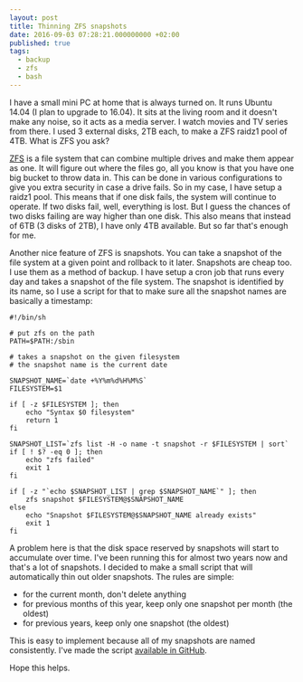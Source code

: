 ```yaml
---
layout: post
title: Thinning ZFS snapshots
date: 2016-09-03 07:28:21.000000000 +02:00
published: true
tags:
  - backup
  - zfs
  - bash
---
```


I have a small mini PC at home that is always turned on. It runs Ubuntu 14.04 (I
plan to upgrade to 16.04). It sits at the living room and it doesn't make any
noise, so it acts as a media server. I watch movies and TV series from there. I
used 3 external disks, 2TB each, to make a ZFS raidz1 pool of 4TB. What is ZFS
you ask?

<a href="https://en.wikipedia.org/wiki/ZFS">ZFS</a> is a file system that can
combine multiple drives and make them appear as one. It will figure out where
the files go, all you know is that you have one big bucket to throw data in.
This can be done in various configurations to give you extra security in case a
drive fails. So in my case, I have setup a raidz1 pool. This means that if one
disk fails, the system will continue to operate. If two disks fail, well,
everything is lost. But I guess the chances of two disks failing are way higher
than one disk. This also means that instead of 6TB (3 disks of 2TB), I have only
4TB available. But so far that's enough for me.

Another nice feature of ZFS is snapshots. You can take a snapshot of the file
system at a given point and rollback to it later. Snapshots are cheap too. I use
them as a method of backup. I have setup a cron job that runs every day and
takes a snapshot of the file system. The snapshot is identified by its name, so
I use a script for that to make sure all the snapshot names are basically a
timestamp:

```
#!/bin/sh

# put zfs on the path
PATH=$PATH:/sbin

# takes a snapshot on the given filesystem
# the snapshot name is the current date

SNAPSHOT_NAME=`date +%Y%m%d%H%M%S`
FILESYSTEM=$1

if [ -z $FILESYSTEM ]; then
	echo "Syntax $0 filesystem"
	return 1
fi

SNAPSHOT_LIST=`zfs list -H -o name -t snapshot -r $FILESYSTEM | sort`
if [ ! $? -eq 0 ]; then
	echo "zfs failed"
	exit 1
fi

if [ -z "`echo $SNAPSHOT_LIST | grep $SNAPSHOT_NAME`" ]; then
	zfs snapshot $FILESYSTEM@$SNAPSHOT_NAME
else
	echo "Snapshot $FILESYSTEM@$SNAPSHOT_NAME already exists"
	exit 1
fi
```

A problem here is that the disk space reserved by snapshots will start to
accumulate over time. I've been running this for almost two years now and that's
a lot of snapshots. I decided to make a small script that will automatically
thin out older snapshots. The rules are simple:

<ul>
<li>for the current month, don't delete anything</li>
<li>for previous months of this year, keep only one snapshot per month (the oldest)</li>
<li>for previous years, keep only one snapshot (the oldest)</li>
</ul>

This is easy to implement because all of my snapshots are named consistently.
I've made
the script <a href="https://github.com/ngeor/zfs-snapshot-trimmer">available in
GitHub</a>.

Hope this helps.
